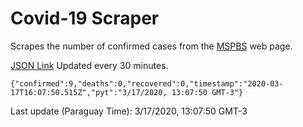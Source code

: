 # Covid-19 Scraper

Scrapes the number of confirmed cases from the [MSPBS](https://www.mspbs.gov.py/covid-19.php) web page.

[JSON Link](https://jmayalag.github.io/covid19-scrape/cases.json)
Updated every 30 minutes.
```
{"confirmed":9,"deaths":0,"recovered":0,"timestamp":"2020-03-17T16:07:50.515Z","pyt":"3/17/2020, 13:07:50 GMT-3"}
```
Last update (Paraguay Time): 3/17/2020, 13:07:50 GMT-3